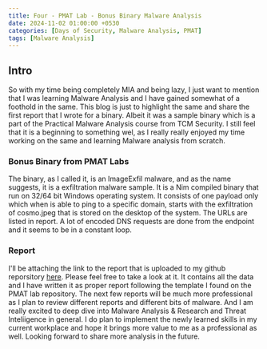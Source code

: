 ```yaml
---
title: Four - PMAT Lab - Bonus Binary Malware Analysis
date: 2024-11-02 01:00:00 +0530
categories: [Days of Security, Malware Analysis, PMAT]
tags: [Malware Analysis]
---
```


## Intro
So with my time being completely MIA and being lazy, I just want to mention that I was learning Malware Analysis and I have gained somewhat of a foothold in the same. This blog is just to highlight the same and share the first report that I wrote for a binary. Albeit it was a sample binary which is a part of the Practical Malware Analysis course from TCM Security. I still feel that it is a beginning to something wel, as I really really enjoyed my time working on the same and learning Malware analysis from scratch. 

### Bonus Binary from PMAT Labs

The binary, as I called it, is an ImageExfil malware, and as the name suggests, it is a exfiltration malware sample. It is a Nim compiled binary that run on 32/64 bit Windows operating system. It consists of one payload only which when is able to ping to a specific domain, starts with the exfiltration of cosmo.jpeg that is stored on the desktop of the system. The URLs are listed in report. A lot of encoded DNS requests are done from the endpoint and it seems to be in a constant loop.

### Report 

I'll be attaching the link to the report that is uploaded to my github reporsitory [here](../assets/pmat-bonus-binary/ImageExfil_Report.pdf). Please feel free to take a look at it. It contains all the data and I have written it as proper report following the template I found on the PMAT lab repository. 
The next few reports will be much more professional as I plan to review different reports and different bits of malware. And I am really excited to deep dive into Malware Analysis & Research and Threat Inteliigence in general. 
I do plan to implement the newly learned skills in my current workplace and hope it brings more value to me as a professional as well.
Looking forward to share more analysis in the future.